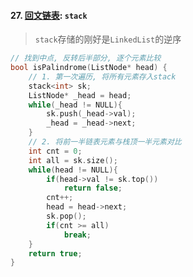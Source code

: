 #### 27. [回文链表](https://leetcode.cn/problems/aMhZSa/): `stack`

> `stack`存储的刚好是`LinkedList`的逆序

```CPP
// 找到中点, 反转后半部分, 逐个元素比较
bool isPalindrome(ListNode* head) {
    // 1. 第一次遍历, 将所有元素存入stack
    stack<int> sk;
    ListNode* _head = head;
    while(_head != NULL){
        sk.push(_head->val);
        _head = _head->next;
    }
    // 2. 将前一半链表元素与栈顶一半元素对比
    int cnt = 0;
    int all = sk.size();
    while(head != NULL){
        if(head->val != sk.top())
            return false;
        cnt++;
        head = head->next;
        sk.pop();
        if(cnt >= all)
            break;
    }
    return true;
}
```